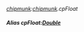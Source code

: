_[chipmunk](../../modules/chipmunk/chipmunk-module.md):[chipmunk](../../modules/chipmunk/chipmunk-module.md).cpFloat_
##### Alias cpFloat:[Double](../../modules/wonkey/wonkey-types-double.md)
